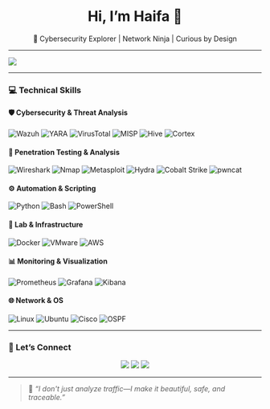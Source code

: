 <h1 align="center">Hi, I’m Haifa 🌸</h1>
<p align="center">🔐 Cybersecurity Explorer | Network Ninja | Curious by Design</p>

---

<img src="https://readme-typing-svg.herokuapp.com?font=Fira+Code&duration=3000&pause=500&color=FF69B4&center=true&vCenter=true&width=435&lines=Passionate+about+cybersecurity+🔐;Always+learning+new+things+🚀;Creating+cool+labs+with+Docker+🐳;Let's+secure+the+future+together+✨" align="center"/>

---

### 💻 Technical Skills

#### 🛡️ **Cybersecurity & Threat Analysis**
![Wazuh](https://img.shields.io/badge/Wazuh-f9d4e5?style=flat-square&logoColor=black)
![YARA](https://img.shields.io/badge/YARA-ffd1dc?style=flat-square&logoColor=black)
![VirusTotal](https://img.shields.io/badge/VirusTotal-f2aedc?style=flat-square&logoColor=black)
![MISP](https://img.shields.io/badge/MISP-f2aecf?style=flat-square&logoColor=black)
![Hive](https://img.shields.io/badge/TheHive-e3accf?style=flat-square&logoColor=black)
![Cortex](https://img.shields.io/badge/Cortex-fad9e5?style=flat-square&logoColor=black)

#### 🧪 **Penetration Testing & Analysis**
![Wireshark](https://img.shields.io/badge/Wireshark-fadce2?style=flat-square&logoColor=black)
![Nmap](https://img.shields.io/badge/Nmap-f5b6cc?style=flat-square&logoColor=black)
![Metasploit](https://img.shields.io/badge/Metasploit-fcd2d2?style=flat-square&logoColor=black)
![Hydra](https://img.shields.io/badge/Hydra-f2d1e8?style=flat-square&logoColor=black)
![Cobalt Strike](https://img.shields.io/badge/Cobalt_Strike-f8cad0?style=flat-square&logoColor=black)
![pwncat](https://img.shields.io/badge/pwncat-f9c2cf?style=flat-square&logoColor=black)

#### ⚙️ **Automation & Scripting**
![Python](https://img.shields.io/badge/Python-FFD1DC?style=flat-square&logo=python&logoColor=white)
![Bash](https://img.shields.io/badge/Bash-fcd2d2?style=flat-square&logo=gnubash&logoColor=white)
![PowerShell](https://img.shields.io/badge/PowerShell-f5c1e0?style=flat-square&logo=powershell&logoColor=white)

#### 🐳 **Lab & Infrastructure**
![Docker](https://img.shields.io/badge/Docker-A1CAF1?style=flat-square&logo=docker&logoColor=white)
![VMware](https://img.shields.io/badge/VMware-f2aedc?style=flat-square&logo=vmware&logoColor=white)
![AWS](https://img.shields.io/badge/AWS-f5b6cc?style=flat-square&logo=amazonaws&logoColor=white)

#### 📊 **Monitoring & Visualization**
![Prometheus](https://img.shields.io/badge/Prometheus-f2aedc?style=flat-square&logo=prometheus&logoColor=white)
![Grafana](https://img.shields.io/badge/Grafana-f9d4e5?style=flat-square&logo=grafana&logoColor=orange)
![Kibana](https://img.shields.io/badge/Kibana-ffb6c1?style=flat-square&logo=kibana&logoColor=black)

#### 🌐 **Network & OS**
![Linux](https://img.shields.io/badge/Linux-ffb6c1?style=flat-square&logo=linux&logoColor=black)
![Ubuntu](https://img.shields.io/badge/Ubuntu-f5c1e0?style=flat-square&logo=ubuntu&logoColor=white)
![Cisco](https://img.shields.io/badge/Cisco_Packet_Tracer-e3accf?style=flat-square&logo=cisco&logoColor=white)
![OSPF](https://img.shields.io/badge/OSPF-f9c2cf?style=flat-square&logoColor=black)

---

### 🌸 Let’s Connect

<p align="center">
  <a href="https://www.linkedin.com/in/haifaelhorra"><img src="https://img.shields.io/badge/LinkedIn-ff69b4?style=flat-square&logo=linkedin&logoColor=white"/></a>
  <a href="mailto:horrahayfa21@gmail.com"><img src="https://img.shields.io/badge/Gmail-FFC0CB?style=flat-square&logo=gmail&logoColor=white" /></a>
  <a href="https://github.com/haifa-elhorra"><img src="https://img.shields.io/badge/GitHub-FFB6C1?style=flat-square&logo=github&logoColor=white" /></a>
</p>

---

> 🌷 *“I don't just analyze traffic—I make it beautiful, safe, and traceable.”*
